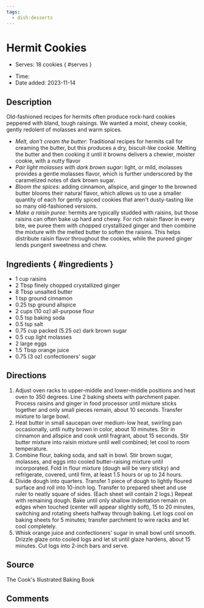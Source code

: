 ```yaml
---
tags:
  - dish:desserts
---
```

<!-- Tags can have colon, but no space around it -->

# Hermit Cookies

<!-- Serves has to be a single number, no dashes, but text is allowed after the
number (e.g., 24 cookies) -->
- Serves: 18 cookies
{ #serves }
<!-- Time is not parsed, so anything can be input here, and additional
values can be added (e.g., "active time", "cooking time", etc) -->
- Time: 
- Date added: 2023-11-14

## Description

Old-fashioned recipes for hermits often produce rock-hard cookies peppered with bland, tough raisings. We wanted a moist, chewy cookie, gently redolent of molasses and warm spices.

- *Melt, don't cream the butter*: Traditional recipes for hermits call for creaming the butter, but this produces a dry, biscuit-like cookie. Melting the butter and then cooking it until it browns delivers a chewier, moister cookie, with a nutty flavor
- *Pair light molasses with dark brown sugar*: light, or mild, molasses provides a gentle molasses flavor, which is further underscored by the caramelized notes of dark brown sugar.
- *Bloom the spices*: adding cinnamon, allspice, and ginger to the browned butter blooms their natural flavor, which allows us to use a smaller quantity of each for gently spiced cookies that aren't dusty-tasting like so many old-fashioned versions.
- *Make a raisin puree*: hermits are typically studded with raisins, but those raisins can often bake up hard and chewy. For rich raisin flavor in every bite, we puree them with chopped crystallized ginger and then combine the mixture with the melted butter to soften the raisins. This helps distribute raisin flavor throughout the cookies, while the pureed ginger lends pungent sweetness and chew.

## Ingredients { #ingredients }

<!-- Decimals are allowed, fractions are not. For ranges, use only a single dash
and no spaces between the numbers. -->

- 1 cup raisins
- 2 Tbsp finely chopped crystallized ginger
- 8 Tbsp unsalted butter
- 1 tsp ground cinnamon
- 0.25 tsp ground allspice
- 2 cups (10 oz) all-purpose flour
- 0.5 tsp baking soda
- 0.5 tsp salt
- 0.75 cup packed (5.25 oz) dark brown sugar
- 0.5 cup light molasses
- 2 large eggs
- 1.5 Tbsp orange juice
- 0.75 (3 oz) confectioners' sugar

## Directions

<!-- If you have a direction that refers to a number of some ingredient, wrap
the number in asterisks and add `{.ingredient-num}` afterwards. For example,
write `Add 2 Tbsp oil to pan` as `Add *2*{.ingredient-num} to pan`. This allows
us to properly change the number when changing the serves value. -->

1. Adjust oven racks to upper-middle and lower-middle positions and heat oven to 350 degrees. Line 2 baking sheets with parchment paper. Process raisins and ginger in food processor until mixture sticks together and only small pieces remain, about 10 seconds. Transfer mixture to large bowl.
2. Heat butter in small saucepan over medium-low heat, swirling pan occasionally, untli nutty brown in color, about 10 minutes. Stir in cinnamon and allspice and cook until fragrant, about 15 seconds. Stir butter mixture into raisin mixture until well combined; let cool to room temperature.
3. Combine flour, baking soda, and salt in bowl. Stir brown sugar, molasses, and eggs into cooled butter-raising mixture until incorporated. Fold in flour mixture (dough will be very sticky) and refrigerate, covered, until firm, at least 1.5 hours or up to 24 hours.
4. Divide dough into quarters. Transfer 1 piece of dough to lightly floured surface and roll into 10-inch log. Transfer to prepared sheet and use ruler to neatly square of sides. (Each sheet will contain 2 logs.) Repeat with remaining dough. Bake until only shallow indentation remain on edges when touched (center will appear slightly soft), 15 to 20 minutes, switching and rotating sheets halfway through baking. Let logs cool on baking sheets for 5 minutes; transfer parchment to wire racks and let cool completely.
5. Whisk orange juice and confectioners' sugar in small bowl until smooth. Drizzle glaze onto cooled logs and let sit until glaze hardens, about 15 minutes. Cut logs into 2-inch bars and serve.

## Source

The Cook's Illustrated Baking Book

## Comments
